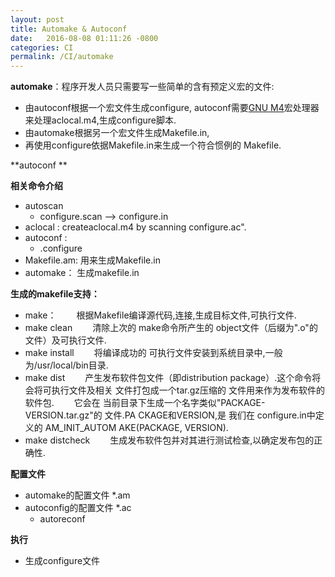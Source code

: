 ```yaml
---
layout: post
title: Automake & Autoconf
date:   2016-08-08 01:11:26 -0800
categories: CI
permalink: /CI/automake
---
```


**automake**：程序开发人员只需要写一些简单的含有预定义宏的文件:

* 由autoconf根据一个宏文件生成configure,
	autoconf需要[GNU M4](http://my.oschina.net/ReJaVu/blog/184503)宏处理器来处理aclocal.m4,生成configure脚本.
* 由automake根据另一个宏文件生成Makefile.in,
* 再使用configure依据Makefile.in来生成一个符合惯例的 Makefile.

**autoconf **


  
  
**相关命令介绍**

* autoscan
	* configure.scan --> configure.in 
* aclocal : createaclocal.m4 by scanning configure.ac".
* autoconf :
	* .configure
* Makefile.am: 用来生成Makefile.in
* automake： 生成makefile.in

**生成的makefile支持：**

* make：
　　根据Makefile编译源代码,连接,生成目标文件,可执行文件.
* make clean
　　清除上次的 make命令所产生的 object文件（后缀为".o"的 文件）及可执行文件.
* make install
　　将编译成功的 可执行文件安装到系统目录中,一般为/usr/local/bin目录.
* make dist
　　产生发布软件包文件（即distribution package）.这个命令将会将可执行文件及相关
文件打包成一个tar.gz压缩的 文件用来作为发布软件的 软件包.
　　它会在 当前目录下生成一个名字类似"PACKAGE-VERSION.tar.gz"的 文件.PA
CKAGE和VERSION,是 我们在 configure.in中定义的 AM_INIT_AUTOM
AKE(PACKAGE, VERSION).
* make distcheck
　　生成发布软件包并对其进行测试检查,以确定发布包的正确性.  


    
**配置文件**

* automake的配置文件 *.am
* autoconfig的配置文件 *.ac
	* autoreconf
	

**执行**

* 生成configure文件
